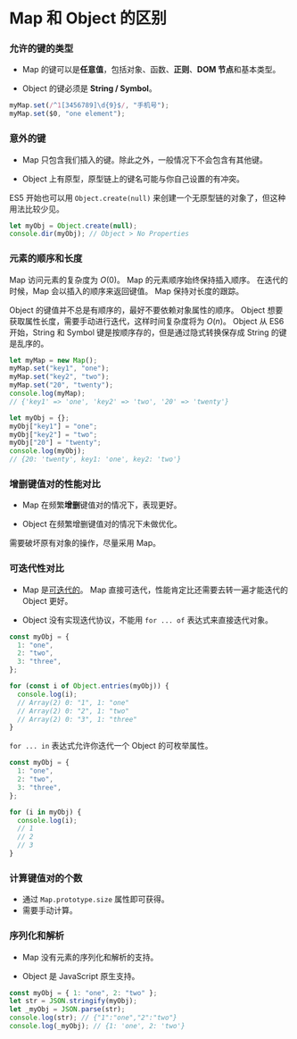 # Map 和 Object 的区别

### 允许的键的类型

- Map 的键可以是**任意值**，包括对象、函数、**正则**、**DOM 节点**和基本类型。

- Object 的键必须是 **String / Symbol**。

```js
myMap.set(/^1[3456789]\d{9}$/, "手机号");
myMap.set($0, "one element");
```

### 意外的键

- Map 只包含我们插入的键。除此之外，一般情况下不会包含有其他键。

- Object 上有原型，原型链上的键名可能与你自己设置的有冲突。

ES5 开始也可以用 `Object.create(null)` 来创建一个无原型链的对象了，但这种用法比较少见。

```js
let myObj = Object.create(null);
console.dir(myObj); // Object > No Properties
```

### 元素的顺序和长度

Map 访问元素的复杂度为 $O(0)$。
Map 的元素顺序始终保持插入顺序。
在迭代的时候，Map 会以插入的顺序来返回键值。
Map 保持对长度的跟踪。

Object 的键值并不总是有顺序的，最好不要依赖对象属性的顺序。
Object 想要获取属性长度，需要手动进行迭代，这样时间复杂度将为 $O(n)$。
Object 从 ES6 开始，String 和 Symbol 键是按顺序存的，但是通过隐式转换保存成 String 的键是乱序的。

```js
let myMap = new Map();
myMap.set("key1", "one");
myMap.set("key2", "two");
myMap.set("20", "twenty");
console.log(myMap);
// {'key1' => 'one', 'key2' => 'two', '20' => 'twenty'}

let myObj = {};
myObj["key1"] = "one";
myObj["key2"] = "two";
myObj["20"] = "twenty";
console.log(myObj);
// {20: 'twenty', key1: 'one', key2: 'two'}
```

### 增删键值对的性能对比

- Map 在频繁**增删**键值对的情况下，表现更好。

- Object 在频繁增删键值对的情况下未做优化。

需要破坏原有对象的操作，尽量采用 Map。

### 可迭代性对比

- Map 是[可迭代的](Usage_of_Map.md#iterating-map)。
  Map 直接可迭代，性能肯定比还需要去转一遍才能迭代的 Object 更好。

- Object 没有实现迭代协议，不能用 `for ... of` 表达式来直接迭代对象。

```js
const myObj = {
  1: "one",
  2: "two",
  3: "three",
};

for (const i of Object.entries(myObj)) {
  console.log(i);
  // Array(2) 0: "1", 1: "one"
  // Array(2) 0: "2", 1: "two"
  // Array(2) 0: "3", 1: "three"
}
```

`for ... in` 表达式允许你迭代一个 Object 的可枚举属性。

```js
const myObj = {
  1: "one",
  2: "two",
  3: "three",
};

for (i in myObj) {
  console.log(i);
  // 1
  // 2
  // 3
}
```

### 计算键值对的个数

- 通过 `Map.prototype.size` 属性即可获得。
- 需要手动计算。

### 序列化和解析

- Map 没有元素的序列化和解析的支持。

- Object 是 JavaScript 原生支持。

```js
const myObj = { 1: "one", 2: "two" };
let str = JSON.stringify(myObj);
let _myObj = JSON.parse(str);
console.log(str); // {"1":"one","2":"two"}
console.log(_myObj); // {1: 'one', 2: 'two'}
```
